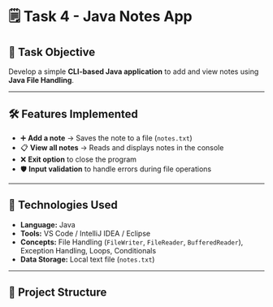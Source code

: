 # 🗒️ Task 4 - Java Notes App

## 📌 Task Objective
Develop a simple **CLI-based Java application** to add and view notes using **Java File Handling**.

---

## 🛠 Features Implemented
- ➕ **Add a note** → Saves the note to a file (`notes.txt`)
- 📋 **View all notes** → Reads and displays notes in the console
- ❌ **Exit option** to close the program
- 🛡️ **Input validation** to handle errors during file operations

---

## 🔧 Technologies Used
- **Language:** Java
- **Tools:** VS Code / IntelliJ IDEA / Eclipse
- **Concepts:** File Handling (`FileWriter`, `FileReader`, `BufferedReader`), Exception Handling, Loops, Conditionals
- **Data Storage:** Local text file (`notes.txt`)

---

## 📂 Project Structure

